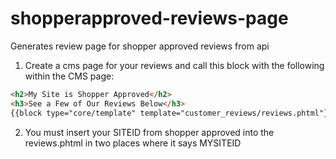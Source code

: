 # shopperapproved-reviews-page
Generates review page for shopper approved reviews from api

1. Create a cms page for your reviews and call this block with the following within the CMS page:

```html
<h2>My Site is Shopper Approved</h2>
<h3>See a Few of Our Reviews Below</h3>
{{block type="core/template" template="customer_reviews/reviews.phtml"}}
```

2. You must insert your SITEID from shopper approved into the reviews.phtml in two places where it says MYSITEID

